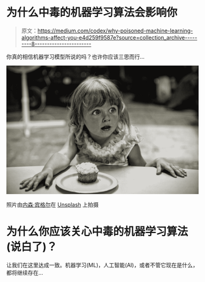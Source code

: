 # 为什么中毒的机器学习算法会影响你

> 原文：<https://medium.com/codex/why-poisoned-machine-learning-algorithms-affect-you-e4d259f9587e?source=collection_archive---------8----------------------->

你真的相信机器学习模型所说的吗？也许你应该三思而行…

![](img/7bc02d3f16be5fe3a54d6cb99f6cf713.png)

照片由[内森·宾格尔](https://unsplash.com/@nathangbingle?utm_source=medium&utm_medium=referral)在 [Unsplash](https://unsplash.com?utm_source=medium&utm_medium=referral) 上拍摄

# 为什么你应该关心中毒的机器学习算法(说白了)？

让我们在这里达成一致。机器学习(ML)，人工智能(AI)，或者不管它现在是什么，都将继续存在…